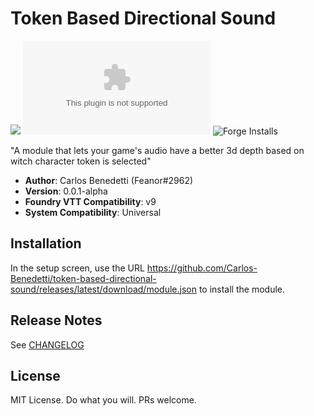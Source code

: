 # Token Based Directional Sound
![](https://img.shields.io/badge/Foundry-v0.7.9-informational)
![Latest Release Download Count](https://img.shields.io/github/downloads/Carlos-Benedetti/token-based-directional-sound/latest/module.zip)
![Forge Installs](https://img.shields.io/badge/dynamic/json?label=Forge%20Installs&query=package.installs&suffix=%25&url=https%3A%2F%2Fforge-vtt.com%2Fapi%2Fbazaar%2Fpackage%2Ftoken-based-directional-sound&colorB=4aa94a)

"A module that lets your game's audio have a better 3d depth based on witch character token is selected"

* **Author**: Carlos Benedetti (Feanor#2962)
* **Version**: 0.0.1-alpha
* **Foundry VTT Compatibility**: v9
* **System Compatibility**: Universal

## Installation

In the setup screen, use the URL https://github.com/Carlos-Benedetti/token-based-directional-sound/releases/latest/download/module.json to install the module.

## Release Notes
See [CHANGELOG](CHANGELOG.md)


## License
MIT License. Do what you will. PRs welcome. 
